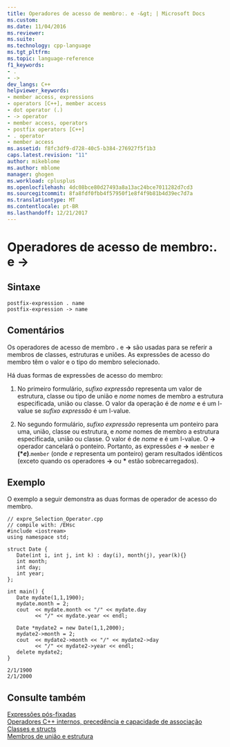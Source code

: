 ```yaml
---
title: Operadores de acesso de membro:. e -&gt; | Microsoft Docs
ms.custom: 
ms.date: 11/04/2016
ms.reviewer: 
ms.suite: 
ms.technology: cpp-language
ms.tgt_pltfrm: 
ms.topic: language-reference
f1_keywords:
- .
- ->
dev_langs: C++
helpviewer_keywords:
- member access, expressions
- operators [C++], member access
- dot operator (.)
- -> operator
- member access, operators
- postfix operators [C++]
- . operator
- member access
ms.assetid: f8fc3df9-d728-40c5-b384-276927f5f1b3
caps.latest.revision: "11"
author: mikeblome
ms.author: mblome
manager: ghogen
ms.workload: cplusplus
ms.openlocfilehash: 4dc08bce80d27493a8a13ac24bce7011282d7cd3
ms.sourcegitcommit: 8fa8fdf0fbb4f57950f1e8f4f9b81b4d39ec7d7a
ms.translationtype: MT
ms.contentlocale: pt-BR
ms.lasthandoff: 12/21/2017
---
```

# <a name="member-access-operators--and--gt"></a>Operadores de acesso de membro:. e -&gt;
## <a name="syntax"></a>Sintaxe  
  
```  
postfix-expression . name  
postfix-expression -> name  
```  
  
## <a name="remarks"></a>Comentários  
 Os operadores de acesso de membro **.** e  **->**  são usadas para se referir a membros de classes, estruturas e uniões. As expressões de acesso do membro têm o valor e o tipo do membro selecionado.  
  
 Há duas formas de expressões de acesso do membro:  
  
1.  No primeiro formulário, *sufixo expressão* representa um valor de estrutura, classe ou tipo de união e *nome* nomes de membro a estrutura especificada, união ou classe. O valor da operação é de *nome* e é um l-value se *sufixo expressão* é um l-value.  
  
2.  No segundo formulário, *sufixo expressão* representa um ponteiro para uma, união, classe ou estrutura, e *nome* nomes de membro a estrutura especificada, união ou classe. O valor é de *nome* e é um l-value. O  **->**  operador cancelará o ponteiro. Portanto, as expressões *e*  **->**  `member` e **(\****e***)**.`member` (onde *e* representa um ponteiro) geram resultados idênticos (exceto quando os operadores  **->**  ou  **\***  estão sobrecarregados).  
  
## <a name="example"></a>Exemplo  
 O exemplo a seguir demonstra as duas formas de operador de acesso do membro.  
  
```  
// expre_Selection_Operator.cpp  
// compile with: /EHsc  
#include <iostream>  
using namespace std;  
  
struct Date {  
   Date(int i, int j, int k) : day(i), month(j), year(k){}  
   int month;  
   int day;  
   int year;  
};  
  
int main() {  
   Date mydate(1,1,1900);  
   mydate.month = 2;     
   cout  << mydate.month << "/" << mydate.day  
         << "/" << mydate.year << endl;  
  
   Date *mydate2 = new Date(1,1,2000);  
   mydate2->month = 2;  
   cout  << mydate2->month << "/" << mydate2->day  
         << "/" << mydate2->year << endl;  
   delete mydate2;  
}  
```  
  
```Output  
2/1/1900  
2/1/2000  
```  
  
## <a name="see-also"></a>Consulte também  
 [Expressões pós-fixadas](../cpp/postfix-expressions.md)   
 [Operadores C++ internos, precedência e capacidade de associação](../cpp/cpp-built-in-operators-precedence-and-associativity.md)   
 [Classes e structs](../cpp/classes-and-structs-cpp.md)   
 [Membros de união e estrutura](../c-language/structure-and-union-members.md)